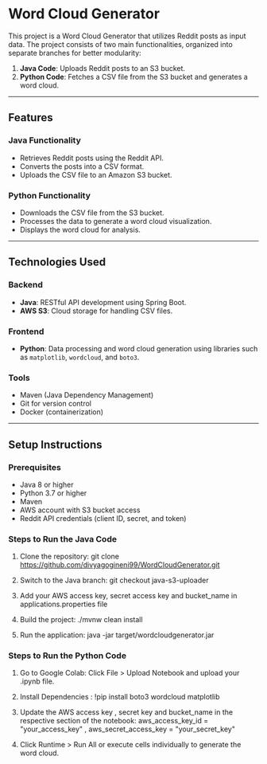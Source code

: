 # Word Cloud Generator

This project is a Word Cloud Generator that utilizes Reddit posts as input data. The project consists of two main functionalities, organized into separate branches for better modularity:

1. **Java Code**: Uploads Reddit posts to an S3 bucket.
2. **Python Code**: Fetches a CSV file from the S3 bucket and generates a word cloud.

---

## Features

### Java Functionality
- Retrieves Reddit posts using the Reddit API.
- Converts the posts into a CSV format.
- Uploads the CSV file to an Amazon S3 bucket.

### Python Functionality
- Downloads the CSV file from the S3 bucket.
- Processes the data to generate a word cloud visualization.
- Displays the word cloud for analysis.

---

## Technologies Used

### Backend
- **Java**: RESTful API development using Spring Boot.
- **AWS S3**: Cloud storage for handling CSV files.

### Frontend
- **Python**: Data processing and word cloud generation using libraries such as `matplotlib`, `wordcloud`, and `boto3`.

### Tools
- Maven (Java Dependency Management)
- Git for version control
- Docker (containerization)

---

## Setup Instructions

### Prerequisites
- Java 8 or higher
- Python 3.7 or higher
- Maven
- AWS account with S3 bucket access
- Reddit API credentials (client ID, secret, and token)

### Steps to Run the Java Code
1. Clone the repository: git clone https://github.com/divyagogineni99/WordCloudGenerator.git
  
2. Switch to the Java branch: git checkout java-s3-uploader
   
4. Add your AWS access key, secret access key and bucket_name in applications.properties file

5. Build the project: ./mvnw clean install

6. Run the application: java -jar target/wordcloudgenerator.jar

### Steps to Run the Python Code

1. Go to Google Colab: Click File > Upload Notebook and upload your .ipynb file.

3. Install Dependencies : !pip install boto3 wordcloud matplotlib

4. Update the AWS access key , secret key and bucket_name in the respective section of the notebook: aws_access_key_id = "your_access_key" , aws_secret_access_key = "your_secret_key"

5. Click Runtime > Run All or execute cells individually to generate the word cloud.

